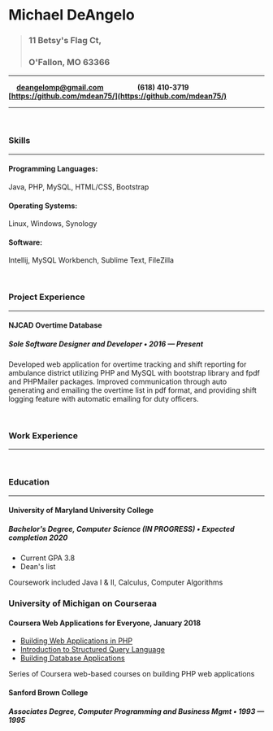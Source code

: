 # Michael DeAngelo
>### 11 Betsy's Flag Ct,
>### O'Fallon, MO  63366

***
&nbsp; &nbsp; **[deangelomp@gmail.com](mailto:deangelomp@gmail.com)** &nbsp; &nbsp; &nbsp; &nbsp; &nbsp; &nbsp; &nbsp; &nbsp; **(618) 410-3719** &nbsp; &nbsp; &nbsp; &nbsp; &nbsp;  &nbsp; &nbsp; &nbsp; **[https://github.com/mdean75/](https://github.com/mdean75/)** &nbsp; &nbsp; &nbsp;

***

&nbsp;
### Skills
***

#### Programming Languages:
  Java, PHP, MySQL, HTML/CSS, Bootstrap

#### Operating Systems:
  Linux, Windows, Synology

#### Software:
  Intellij, MySQL Workbench, Sublime Text, FileZilla

    
&nbsp;
### Project Experience
***

#### NJCAD Overtime Database
##### Sole Software Designer and Developer &bull; 2016 &mdash; Present
Developed web application for overtime tracking and shift reporting for ambulance district utilizing PHP and MySQL with bootstrap library and fpdf and PHPMailer packages. Improved communication through auto generating and emailing the overtime list in pdf format, and providing shift logging feature with automatic emailing for duty officers.

&nbsp;
### Work Experience
***

&nbsp;
### Education
***

#### University of Maryland University College
##### Bachelor's Degree, Computer Science (IN PROGRESS) &bull; Expected completion 2020
 * Current GPA 3.8
 * Dean's list

Coursework included Java I & II, Calculus, Computer Algorithms

### University of Michigan on Courseraa
#### Coursera Web Applications for Everyone, January 2018
 * [Building Web Applications in PHP](https://www.coursera.org/account/accomplishments/certificate/XFL529WXZLZB)
 * [Introduction to Structured Query Language](https://www.coursera.org/account/accomplishments/certificate/L9ZB2LVPAUTZ)
 * [Building Database Applications](https://www.coursera.org/account/accomplishments/certificate/23EZCTPQXWBL)

Series of Coursera web-based courses on building PHP web applications

#### Sanford Brown College
##### Associates Degree, Computer Programming and Business Mgmt &bull; 1993 &mdash; 1995

